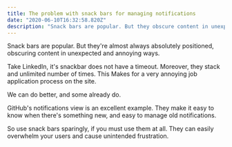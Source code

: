 ```yaml
---
title: The problem with snack bars for managing notifications
date: "2020-06-10T16:32:58.820Z"
description: "Snack bars are popular. But they obscure content in unexpected and annoying ways."
---
```


Snack bars are popular. But they're almost always absolutely positioned, obscuring content in unexpected and annoying ways.

Take LinkedIn, it's snackbar does not have a timeout. Moreover, they stack and unlimited number of times. This Makes for a very annoying job application process on the site.

We can do better, and some already do.

GitHub's notifications view is an excellent example. They make it easy to know when there's something new, and easy to manage old notifications. 

So use snack bars sparingly, if you must use them at all. They can easily overwhelm your users and cause unintended frustration.
